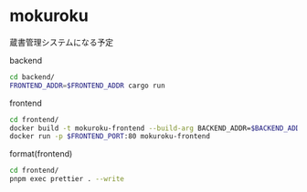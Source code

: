 # mokuroku
蔵書管理システムになる予定

backend
```sh
cd backend/
FRONTEND_ADDR=$FRONTEND_ADDR cargo run
```

frontend
```sh
cd frontend/
docker build -t mokuroku-frontend --build-arg BACKEND_ADDR=$BACKEND_ADDR .
docker run -p $FRONTEND_PORT:80 mokuroku-frontend
```

format(frontend)
```sh
cd frontend/
pnpm exec prettier . --write
```
